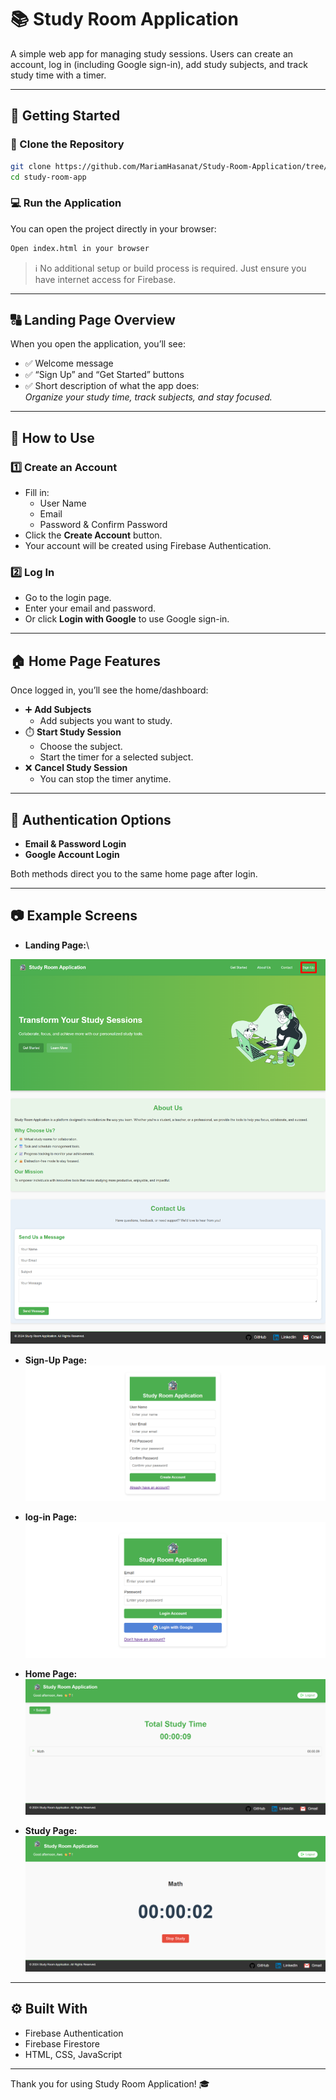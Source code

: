 # 📚 Study Room Application

A simple web app for managing study sessions. Users can create an account, log in (including Google sign-in), add study subjects, and track study time with a timer.

---

## 🚀 Getting Started

### 🔄 Clone the Repository

```bash
git clone https://github.com/MariamHasanat/Study-Room-Application/tree/aws-nassar
cd study-room-app
```

### 💻 Run the Application

You can open the project directly in your browser:

```bash
Open index.html in your browser
```

> ℹ️ No additional setup or build process is required. Just ensure you have internet access for Firebase.

---

## 🔠 Landing Page Overview

When you open the application, you’ll see:

- ✅ Welcome message
- ✅ “Sign Up” and “Get Started” buttons
- ✅ Short description of what the app does:\
  *Organize your study time, track subjects, and stay focused.*

---

## 📝 How to Use

### 1️⃣ Create an Account

- Fill in:
  - User Name
  - Email
  - Password & Confirm Password
- Click the **Create Account** button.
- Your account will be created using Firebase Authentication.

### 2️⃣ Log In

- Go to the login page.
- Enter your email and password.
- Or click **Login with Google** to use Google sign-in.

---

## 🏠 Home Page Features

Once logged in, you’ll see the home/dashboard:

- ➕ **Add Subjects**
  - Add subjects you want to study.
- ⏱️ **Start Study Session**
  - Choose the subject.
  - Start the timer for a selected subject.
- ❌ **Cancel Study Session**
  - You can stop the timer anytime.

---

## 🔐 Authentication Options

- **Email & Password Login**
- **Google Account Login**

Both methods direct you to the same home page after login.

---

## 📷 Example Screens

- **Landing Page:**\

![Sign-Up Page](./screenshots/landing.png)

- **Sign-Up Page:**\
![Sign-Up Page](./screenshots/signup.png)

- **log-in Page:**\
![Sign-Up Page](./screenshots/login.png)

- **Home Page:**\
![Sign-Up Page](./screenshots/home.png)

- **Study Page:**\
![Sign-Up Page](./screenshots/study.png)
---

## ⚙️ Built With

- Firebase Authentication
- Firebase Firestore
- HTML, CSS, JavaScript

---

Thank you for using Study Room Application! 🎓

